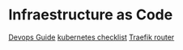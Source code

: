 # Infraestructure as Code
[Devops Guide](https://github.com/Tikam02/DevOps-Guide)
[kubernetes checklist](https://learnk8s.io/production-best-practices/)
[Traefik router](https://traefik.io/)
